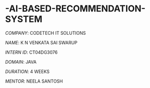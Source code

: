 # -AI-BASED-RECOMMENDATION-SYSTEM
*COMPANY*: CODETECH IT SOLUTIONS


*NAME*: K N VENKATA SAI SWARUP

*INTERN ID*: CT04DG3076

*DOMAIN*: JAVA

*DURATION*: 4 WEEKS

*MENTOR*: NEELA SANTOSH 
